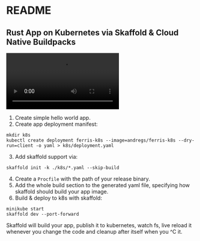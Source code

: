 # README
## Rust App on Kubernetes via Skaffold & Cloud Native Buildpacks

![Watch Demo](./doc/demo.mp4)

1. Create simple hello world app.
2. Create app deployment manifest:

```shell
mkdir k8s
kubectl create deployment ferris-k8s --image=andregs/ferris-k8s --dry-run=client -o yaml > k8s/deployment.yaml
```

3. Add skaffold support via:

```shell
skaffold init -k ./k8s/*.yaml --skip-build
```

4. Create a `Procfile` with the path of your release binary.
5. Add the whole build section to the generated yaml file, specifying how skaffold should build your app image.
6. Build & deploy to k8s with skaffold:

```shell
minikube start
skaffold dev --port-forward
```

Skaffold will build your app, publish it to kubernetes, watch fs, live reload it whenever you change the code and cleanup after itself when you ^C it.
